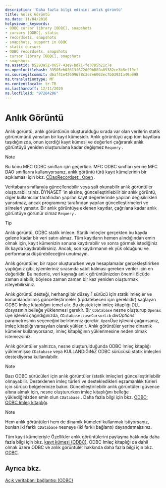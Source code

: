 ```yaml
---
description: 'Daha fazla bilgi edinin: anlık görüntü'
title: Anlık Görüntü
ms.date: 11/04/2016
helpviewer_keywords:
- ODBC cursor library [ODBC], snapshots
- cursors [ODBC], static
- recordsets, snapshots
- snapshots, support in ODBC
- static cursors
- ODBC recordsets, snapshots
- cursor library [ODBC], snapshots
- snapshots
ms.assetid: b5293a52-0657-43e9-bd71-fe3785b21c7e
ms.openlocfilehash: 33505eb02613f672d09b889a09382ce3b8cf19cf
ms.sourcegitcommit: d6af41e42699628c3e2e6063ec7b03931a49a098
ms.translationtype: MT
ms.contentlocale: tr-TR
ms.lasthandoff: 12/11/2020
ms.locfileid: "97204296"
---
```

# <a name="snapshot"></a>Anlık Görüntü

Anlık görüntü, anlık görüntünün oluşturulduğu sırada var olan verilerin statik görünümünü yansıtan bir kayıt kümesidir. Anlık görüntüyü açıp tüm kayıtlara taşıdığınızda, onun içerdiği kayıt kümesi ve değerleri çağırarak anlık görüntüyü yeniden oluşturulana kadar değişmez `Requery` .

> [!NOTE]
> Bu konu MFC ODBC sınıfları için geçerlidir. MFC ODBC sınıfları yerine MFC DAO sınıflarını kullanıyorsanız, anlık görüntü türü kayıt kümelerinin bir açıklaması için bkz. [CDaoRecordset:: Open](../../mfc/reference/cdaorecordset-class.md#open) .

Veritabanı sınıflarıyla güncellenebilir veya salt okunabilir anlık görüntüler oluşturabilirsiniz. DYNASET 'in aksine, güncelleştirilebilir bir anlık görüntü, diğer kullanıcılar tarafından yapılan kayıt değerlerinde yapılan değişiklikleri yansıtmaz, ancak programınız tarafından yapılan güncelleştirmeleri ve silmeleri yansıtır. Bir anlık görüntüye eklenen kayıtlar, çağrılana kadar anlık görüntüye görünür olmaz `Requery` .

> [!TIP]
> Anlık görüntü, ODBC statik imlece. Statik imleçler gerçekten bu kayda gelene kadar bir veri satırı almaz. Tüm kayıtların hemen alındığından emin olmak için, kayıt kümenizin sonuna kaydırabilir ve sonra görmek istediğiniz ilk kayda kaydırabilirsiniz. Ancak, son kaydırmanın ek yük olduğunu ve performansı düşürebileceğini unutmayın.

Anlık görüntüler, bir rapor oluştururken veya hesaplamalar gerçekleştirirken yaptığınız gibi, işlemleriniz sırasında sabit kalması gereken veriler için en değerlidir. Bu nedenle, veri kaynağı anlık görüntüinizden önemli ölçüde zaman alabilir, böylece zaman zaman bir kez yeniden oluşturmak isteyebilirsiniz.

Anlık görüntü desteği, herhangi bir düzey 1 sürücü için statik imleçler ve konumlandırılmış güncelleştirmeler (updatebeceri için gereklidir) sağlayan ODBC Imleç kitaplığını temel alır. Bu destek için imleç kitaplığı DLL dosyasının belleğe yüklenmesi gerekir. Bir `CDatabase` nesne oluşturup `OpenEx` üye işlevini çağırdığınızda, `CDatabase::useCursorLib` *dwOptions* parametresinin seçeneğini belirtmeniz gerekir. `Open`Üye işlevini çağırırsanız, imleç kitaplığı varsayılan olarak yüklenir. Anlık görüntüler yerine dinamik kümeler kullanıyorsanız, imleç kitaplığının yüklenmesine neden olmak istemezsiniz.

Anlık görüntüler yalnızca, nesne oluşturulduğunda ODBC Imleç kitaplığı yüklenmişse `CDatabase` veya KULLANDıĞıNıZ ODBC sürücüsü statik imleçleri destekliyorsa kullanılabilir.

> [!NOTE]
> Bazı ODBC sürücüleri için anlık görüntüler (statik imleçler) güncelleştirilebilir olmayabilir. Desteklenen imleç türleri ve destekledikleri eşzamanlılık türleri için sürücü belgelerinize bakın. Güncelleştirilebilir anlık görüntüleri güvence altına almak için, nesne oluştururken imleç kitaplığını belleğe yüklediğinizden emin olun `CDatabase` . Daha fazla bilgi için bkz. [ODBC: ODBC Imleç kitaplığı](../../data/odbc/odbc-the-odbc-cursor-library.md).

> [!NOTE]
> Hem anlık görüntüleri hem de dinamik kümeleri kullanmak istiyorsanız, bunları iki farklı `CDatabase` nesneye (iki farklı bağlantı) dayandırmalısınız.

Tüm kayıt kümeleriyle Özellikler anlık görüntülerini paylaşma hakkında daha fazla bilgi için bkz. [kayıt kümesi (ODBC)](../../data/odbc/recordset-odbc.md). ODBC Imleç kitaplığı da dahil olmak üzere ODBC ve anlık görüntüler hakkında daha fazla bilgi için bkz. [ODBC](../../data/odbc/odbc-basics.md).

## <a name="see-also"></a>Ayrıca bkz.

[Açık veritabanı bağlantısı (ODBC)](../../data/odbc/open-database-connectivity-odbc.md)

